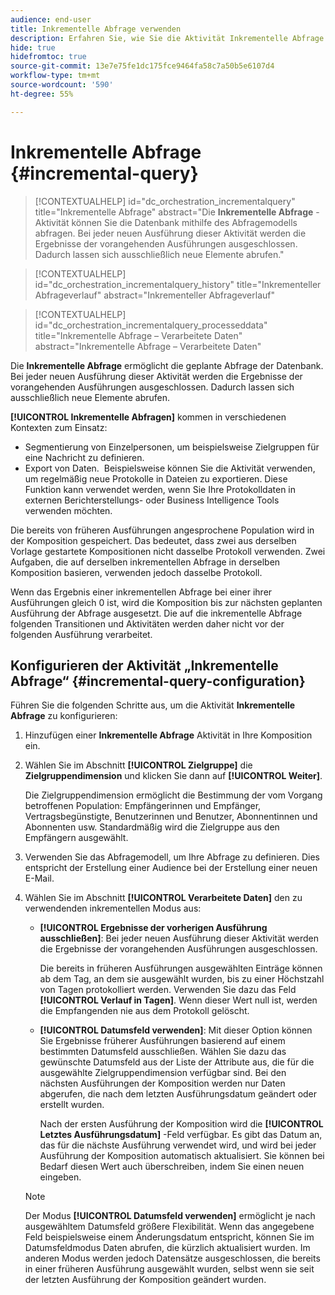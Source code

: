 ```yaml
---
audience: end-user
title: Inkrementelle Abfrage verwenden
description: Erfahren Sie, wie Sie die Aktivität Inkrementelle Abfrage verwenden
hide: true
hidefromtoc: true
source-git-commit: 13e7e75fe1dc175fce9464fa58c7a50b5e6107d4
workflow-type: tm+mt
source-wordcount: '590'
ht-degree: 55%

---
```


# Inkrementelle Abfrage {#incremental-query}

>[!CONTEXTUALHELP]
>id="dc_orchestration_incrementalquery"
>title="Inkrementelle Abfrage"
>abstract="Die **Inkrementelle Abfrage** -Aktivität können Sie die Datenbank mithilfe des Abfragemodells abfragen. Bei jeder neuen Ausführung dieser Aktivität werden die Ergebnisse der vorangehenden Ausführungen ausgeschlossen. Dadurch lassen sich ausschließlich neue Elemente abrufen."

>[!CONTEXTUALHELP]
>id="dc_orchestration_incrementalquery_history"
>title="Inkrementeller Abfrageverlauf"
>abstract="Inkrementeller Abfrageverlauf"

>[!CONTEXTUALHELP]
>id="dc_orchestration_incrementalquery_processeddata"
>title="Inkrementelle Abfrage – Verarbeitete Daten"
>abstract="Inkrementelle Abfrage – Verarbeitete Daten"

Die **Inkrementelle Abfrage** ermöglicht die geplante Abfrage der Datenbank. Bei jeder neuen Ausführung dieser Aktivität werden die Ergebnisse der vorangehenden Ausführungen ausgeschlossen. Dadurch lassen sich ausschließlich neue Elemente abrufen.

**[!UICONTROL Inkrementelle Abfragen]** kommen in verschiedenen Kontexten zum Einsatz:

* Segmentierung von Einzelpersonen, um beispielsweise Zielgruppen für eine Nachricht zu definieren.
* Export von Daten.  Beispielsweise können Sie die Aktivität verwenden, um regelmäßig neue Protokolle in Dateien zu exportieren. Diese Funktion kann verwendet werden, wenn Sie Ihre Protokolldaten in externen Berichterstellungs- oder Business Intelligence Tools verwenden möchten.

Die bereits von früheren Ausführungen angesprochene Population wird in der Komposition gespeichert. Das bedeutet, dass zwei aus derselben Vorlage gestartete Kompositionen nicht dasselbe Protokoll verwenden. Zwei Aufgaben, die auf derselben inkrementellen Abfrage in derselben Komposition basieren, verwenden jedoch dasselbe Protokoll.

Wenn das Ergebnis einer inkrementellen Abfrage bei einer ihrer Ausführungen gleich 0 ist, wird die Komposition bis zur nächsten geplanten Ausführung der Abfrage ausgesetzt. Die auf die inkrementelle Abfrage folgenden Transitionen und Aktivitäten werden daher nicht vor der folgenden Ausführung verarbeitet.

## Konfigurieren der Aktivität „Inkrementelle Abfrage“ {#incremental-query-configuration}

Führen Sie die folgenden Schritte aus, um die Aktivität **Inkrementelle Abfrage** zu konfigurieren:

1. Hinzufügen einer **Inkrementelle Abfrage** Aktivität in Ihre Komposition ein.

1. Wählen Sie im Abschnitt **[!UICONTROL Zielgruppe]** die **Zielgruppendimension** und klicken Sie dann auf **[!UICONTROL Weiter]**.

   Die Zielgruppendimension ermöglicht die Bestimmung der vom Vorgang betroffenen Population: Empfängerinnen und Empfänger, Vertragsbegünstigte, Benutzerinnen und Benutzer, Abonnentinnen und Abonnenten usw. Standardmäßig wird die Zielgruppe aus den Empfängern ausgewählt. <!--[Learn more about targeting dimensions](../../audience/about-recipients.md#targeting-dimensions)-->

1. Verwenden Sie das Abfragemodell, um Ihre Abfrage zu definieren. Dies entspricht der Erstellung einer Audience bei der Erstellung einer neuen E-Mail. <!--[Learn how to work with the query modeler](../../query/query-modeler-overview.md)-->

1. Wählen Sie im Abschnitt **[!UICONTROL Verarbeitete Daten]** den zu verwendenden inkrementellen Modus aus:

   * **[!UICONTROL Ergebnisse der vorherigen Ausführung ausschließen]**: Bei jeder neuen Ausführung dieser Aktivität werden die Ergebnisse der vorangehenden Ausführungen ausgeschlossen.

     Die bereits in früheren Ausführungen ausgewählten Einträge können ab dem Tag, an dem sie ausgewählt wurden, bis zu einer Höchstzahl von Tagen protokolliert werden. Verwenden Sie dazu das Feld **[!UICONTROL Verlauf in Tagen]**. Wenn dieser Wert null ist, werden die Empfangenden nie aus dem Protokoll gelöscht.

   * **[!UICONTROL Datumsfeld verwenden]**: Mit dieser Option können Sie Ergebnisse früherer Ausführungen basierend auf einem bestimmten Datumsfeld ausschließen. Wählen Sie dazu das gewünschte Datumsfeld aus der Liste der Attribute aus, die für die ausgewählte Zielgruppendimension verfügbar sind. Bei den nächsten Ausführungen der Komposition werden nur Daten abgerufen, die nach dem letzten Ausführungsdatum geändert oder erstellt wurden.

     Nach der ersten Ausführung der Komposition wird die **[!UICONTROL Letztes Ausführungsdatum]** -Feld verfügbar. Es gibt das Datum an, das für die nächste Ausführung verwendet wird, und wird bei jeder Ausführung der Komposition automatisch aktualisiert. Sie können bei Bedarf diesen Wert auch überschreiben, indem Sie einen neuen eingeben.

   >[!NOTE]
   >
   >Der Modus **[!UICONTROL Datumsfeld verwenden]** ermöglicht je nach ausgewähltem Datumsfeld größere Flexibilität. Wenn das angegebene Feld beispielsweise einem Änderungsdatum entspricht, können Sie im Datumsfeldmodus Daten abrufen, die kürzlich aktualisiert wurden. Im anderen Modus werden jedoch Datensätze ausgeschlossen, die bereits in einer früheren Ausführung ausgewählt wurden, selbst wenn sie seit der letzten Ausführung der Komposition geändert wurden.

<!--

## Example {#incremental-query-example}

The following example shows the configuration of a workflow which filters every week the profiles in the Adobe Campaign database that are subscribed to the Yoga Newsletter service, to send them a welcome email.

![](../assets/incremental-query-example.png)

The workflow is made up of the following elements:

* A **[!UICONTROL Scheduler]** activity, to execute the workflow every Monday at 6 am.
* An **[!UICONTROL Incremental query]** activity, which targets all of the current subscribers during the first execution, then only the new subscribers of that week during the following executions.
* An **[!UICONTROL Email delivery]** activity.
-->
